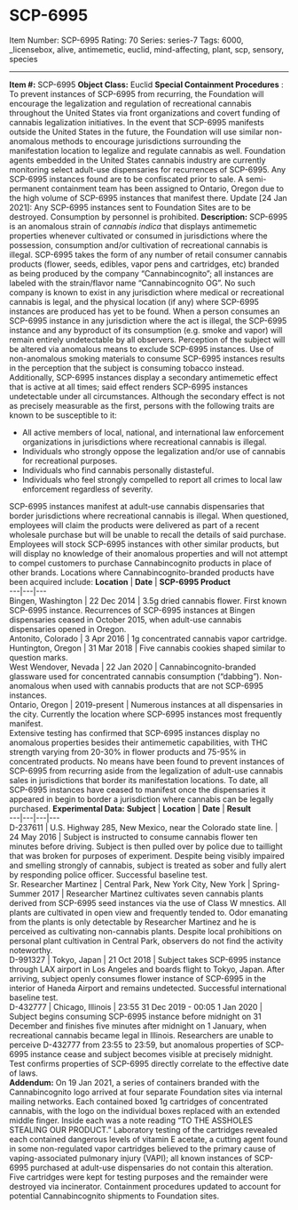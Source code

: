 # SCP-6995
Item Number: SCP-6995
Rating: 70
Series: series-7
Tags: 6000, _licensebox, alive, antimemetic, euclid, mind-affecting, plant, scp, sensory, species

---

**Item #:** SCP-6995
**Object Class:** Euclid
**Special Containment Procedures** : To prevent instances of SCP-6995 from recurring, the Foundation will encourage the legalization and regulation of recreational cannabis throughout the United States via front organizations and covert funding of cannabis legalization initiatives. In the event that SCP-6995 manifests outside the United States in the future, the Foundation will use similar non-anomalous methods to encourage jurisdictions surrounding the manifestation location to legalize and regulate cannabis as well.
Foundation agents embedded in the United States cannabis industry are currently monitoring select adult-use dispensaries for recurrences of SCP-6995. Any SCP-6995 instances found are to be confiscated prior to sale. A semi-permanent containment team has been assigned to Ontario, Oregon due to the high volume of SCP-6995 instances that manifest there.
Update [24 Jan 2021]: Any SCP-6995 instances sent to Foundation Sites are to be destroyed. Consumption by personnel is prohibited.
**Description:** SCP-6995 is an anomalous strain of _cannabis indica_ that displays antimemetic properties whenever cultivated or consumed in jurisdictions where the possession, consumption and/or cultivation of recreational cannabis is illegal. SCP-6995 takes the form of any number of retail consumer cannabis products (flower, seeds, edibles, vapor pens and cartridges, etc) branded as being produced by the company “Cannabincognito”; all instances are labeled with the strain/flavor name “Cannabincognito OG”. No such company is known to exist in any jurisdiction where medical or recreational cannabis is legal, and the physical location (if any) where SCP-6995 instances are produced has yet to be found.
When a person consumes an SCP-6995 instance in any jurisdiction where the act is illegal, the SCP-6995 instance and any byproduct of its consumption (e.g. smoke and vapor) will remain entirely undetectable by all observers. Perception of the subject will be altered via anomalous means to exclude SCP-6995 instances. Use of non-anomalous smoking materials to consume SCP-6995 instances results in the perception that the subject is consuming tobacco instead.
Additionally, SCP-6995 instances display a secondary antimemetic effect that is active at all times; said effect renders SCP-6995 instances undetectable under all circumstances. Although the secondary effect is not as precisely measurable as the first, persons with the following traits are known to be susceptible to it:
  * All active members of local, national, and international law enforcement organizations in jurisdictions where recreational cannabis is illegal.
  * Individuals who strongly oppose the legalization and/or use of cannabis for recreational purposes.
  * Individuals who find cannabis personally distasteful.
  * Individuals who feel strongly compelled to report all crimes to local law enforcement regardless of severity.

SCP-6995 instances manifest at adult-use cannabis dispensaries that border jurisdictions where recreational cannabis is illegal. When questioned, employees will claim the products were delivered as part of a recent wholesale purchase but will be unable to recall the details of said purchase. Employees will stock SCP-6995 instances with other similar products, but will display no knowledge of their anomalous properties and will not attempt to compel customers to purchase Cannabincognito products in place of other brands.
Locations where Cannabincognito-branded products have been acquired include:
**Location** | **Date** | **SCP-6995 Product**  
---|---|---  
Bingen, Washington | 22 Dec 2014 | 3.5g dried cannabis flower. First known SCP-6995 instance. Recurrences of SCP-6995 instances at Bingen dispensaries ceased in October 2015, when adult-use cannabis dispensaries opened in Oregon.  
Antonito, Colorado | 3 Apr 2016 | 1g concentrated cannabis vapor cartridge.  
Huntington, Oregon | 31 Mar 2018 | Five cannabis cookies shaped similar to question marks.  
West Wendover, Nevada | 22 Jan 2020 | Cannabincognito-branded glassware used for concentrated cannabis consumption (“dabbing”). Non-anomalous when used with cannabis products that are not SCP-6995 instances.  
Ontario, Oregon | 2019-present | Numerous instances at all dispensaries in the city. Currently the location where SCP-6995 instances most frequently manifest.  
Extensive testing has confirmed that SCP-6995 instances display no anomalous properties besides their antimemetic capabilities, with THC strength varying from 20-30% in flower products and 75-95% in concentrated products. No means have been found to prevent instances of SCP-6995 from recurring aside from the legalization of adult-use cannabis sales in jurisdictions that border its manifestation locations. To date, all SCP-6995 instances have ceased to manifest once the dispensaries it appeared in begin to border a jurisdiction where cannabis can be legally purchased.
**Experimental Data:**
**Subject** | **Location** | **Date** | **Result**  
---|---|---|---  
D-237611 | U.S. Highway 285, New Mexico, near the Colorado state line. | 24 May 2016 | Subject is instructed to consume cannabis flower ten minutes before driving. Subject is then pulled over by police due to taillight that was broken for purposes of experiment. Despite being visibly impaired and smelling strongly of cannabis, subject is treated as sober and fully alert by responding police officer. Successful baseline test.  
Sr. Researcher Martinez | Central Park, New York City, New York | Spring-Summer 2017 | Researcher Martinez cultivates seven cannabis plants derived from SCP-6995 seed instances via the use of Class W mnestics. All plants are cultivated in open view and frequently tended to. Odor emanating from the plants is only detectable by Researcher Martinez and he is perceived as cultivating non-cannabis plants. Despite local prohibitions on personal plant cultivation in Central Park, observers do not find the activity noteworthy.  
D-991327 | Tokyo, Japan | 21 Oct 2018 | Subject takes SCP-6995 instance through LAX airport in Los Angeles and boards flight to Tokyo, Japan. After arriving, subject openly consumes flower instance of SCP-6995 in the interior of Haneda Airport and remains undetected. Successful international baseline test.  
D-432777 | Chicago, Illinois | 23:55 31 Dec 2019 - 00:05 1 Jan 2020 | Subject begins consuming SCP-6995 instance before midnight on 31 December and finishes five minutes after midnight on 1 January, when recreational cannabis became legal in Illinois. Researchers are unable to perceive D-432777 from 23:55 to 23:59, but anomalous properties of SCP-6995 instance cease and subject becomes visible at precisely midnight. Test confirms properties of SCP-6995 directly correlate to the effective date of laws.  
**Addendum:** On 19 Jan 2021, a series of containers branded with the Cannabincognito logo arrived at four separate Foundation sites via internal mailing networks. Each contained boxed 1g cartridges of concentrated cannabis, with the logo on the individual boxes replaced with an extended middle finger. Inside each was a note reading “TO THE ASSHOLES STEALING OUR PRODUCT.”
Laboratory testing of the cartridges revealed each contained dangerous levels of vitamin E acetate, a cutting agent found in some non-regulated vapor cartridges believed to the primary cause of vaping-associated pulmonary injury (VAPI); all known instances of SCP-6995 purchased at adult-use dispensaries do not contain this alteration. Five cartridges were kept for testing purposes and the remainder were destroyed via incinerator. Containment procedures updated to account for potential Cannabincognito shipments to Foundation sites.